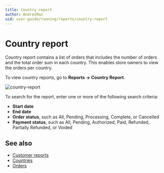 ```yaml
---
title: Country report
author: AndreiMaz
uid: user-guide/running/reports/country-report
---
```


# Country report

Country report contains a list of orders that includes the number of orders and the total order sum in each country. This enables store owners to view the orders per country.

To view country reports, go to **Reports → Country Report**.

![country-report](_static/country-report/country-report.jpeg)

To search for the report, enter one or more of the following search criteria:

* **Start date**
* **End date**
* **Order status**, such as All, Pending, Processing, Complete, or Cancelled
* **Payment status**, such as All, Pending, Authorized, Paid, Refunded, Partially Refunded, or Voided

## See also

* [Customer reports](xref:en-US/user-guide/running/reports/customer-reports)
* [Countries](xref:en-US/user-guide/configuring/settingup/mainstore/countries)
* [Orders](xref:en-US/user-guide/running/order-management/orders/index)